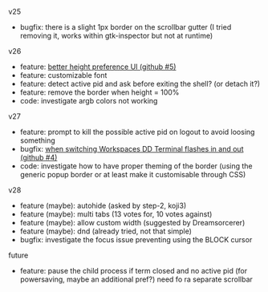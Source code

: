v25
- bugfix: there is a slight 1px border on the scrollbar gutter (I tried removing it, works within gtk-inspector but not at runtime)

v26
- feature: [better height preference UI (github #5)](https://github.com/zzrough/gs-extensions-drop-down-terminal/issues/5)
- feature: customizable font
- feature: detect active pid and ask before exiting the shell? (or detach it?)
- feature: remove the border when height = 100%
- code: investigate argb colors not working

v27
- feature: prompt to kill the possible active pid on logout to avoid loosing something
- bugfix: [when switching Workspaces DD Terminal flashes in and out (github #4)](https://github.com/zzrough/gs-extensions-drop-down-terminal/issues/4)
- code: investigate how to have proper theming of the border (using the generic popup border or at least make it customisable through CSS)

v28
- feature (maybe): autohide (asked by step-2, koji3)
- feature (maybe): multi tabs (13 votes for, 10 votes against)
- feature (maybe): allow custom width (suggested by Dreamsorcerer)
- feature (maybe): dnd (already tried, not that simple)
- bugfix: investigate the focus issue preventing using the BLOCK cursor

future
- feature: pause the child process if term closed and no active pid (for powersaving, maybe an additional pref?)
need fo ra separate scrollbar
